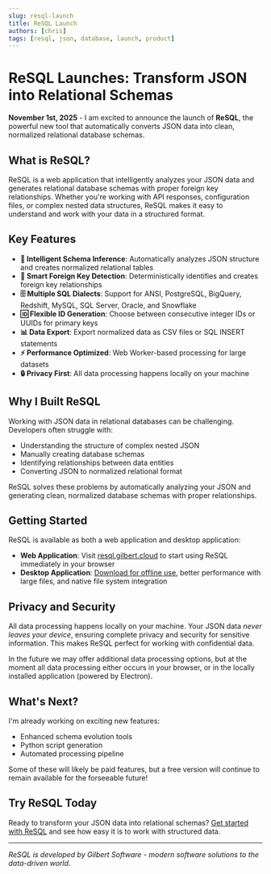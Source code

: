 ```yaml
---
slug: resql-launch
title: ReSQL Launch
authors: [chris]
tags: [resql, json, database, launch, product]
---
```


# ReSQL Launches: Transform JSON into Relational Schemas

**November 1st, 2025** - I am excited to announce the launch of **ReSQL**, the powerful new tool that automatically converts JSON data into clean, normalized relational database schemas.

## What is ReSQL?

ReSQL is a web application that intelligently analyzes your JSON data and generates relational database schemas with proper foreign key relationships. Whether you're working with API responses, configuration files, or complex nested data structures, ReSQL makes it easy to understand and work with your data in a structured format.

## Key Features

- **🧠 Intelligent Schema Inference**: Automatically analyzes JSON structure and creates normalized relational tables
- **🔗 Smart Foreign Key Detection**: Deterministically identifies and creates foreign key relationships
- **🗄️ Multiple SQL Dialects**: Support for ANSI, PostgreSQL, BigQuery, Redshift, MySQL, SQL Server, Oracle, and Snowflake
- **🆔 Flexible ID Generation**: Choose between consecutive integer IDs or UUIDs for primary keys
- **📊 Data Export**: Export normalized data as CSV files or SQL INSERT statements
- **⚡ Performance Optimized**: Web Worker-based processing for large datasets
- **🔒 Privacy First**: All data processing happens locally on your machine

## Why I Built ReSQL

Working with JSON data in relational databases can be challenging. Developers often struggle with:

- Understanding the structure of complex nested JSON
- Manually creating database schemas
- Identifying relationships between data entities
- Converting JSON to normalized relational format

ReSQL solves these problems by automatically analyzing your JSON and generating clean, normalized database schemas with proper relationships.

## Getting Started

ReSQL is available as both a web application and desktop application:

- **Web Application**: Visit [resql.gilbert.cloud](https://resql.gilbert.cloud) to start using ReSQL immediately in your browser
- **Desktop Application**: [Download for offline use](https://software.gilbert.cloud/resql), better performance with large files, and native file system integration

## Privacy and Security

All data processing happens locally on your machine. Your JSON data *never leaves your device*, ensuring complete privacy and security for sensitive information. This makes ReSQL perfect for working with confidential data.

In the future we may offer additional data processing options, but at the moment all data processing either occurs in your browser, or in the locally installed application (powered by Electron).

## What's Next?

I'm already working on exciting new features:

- Enhanced schema evolution tools
- Python script generation
- Automated processing pipeline

Some of these will likely be paid features, but a free version will continue to remain available for the forseeable future!

## Try ReSQL Today

Ready to transform your JSON data into relational schemas? [Get started with ReSQL](/docs/resql/introduction) and see how easy it is to work with structured data.

---

*ReSQL is developed by Gilbert Software - modern software solutions to the data-driven world.*
